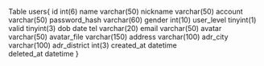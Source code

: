 Table users{
    id 	int(6)
    name	        varchar(50)
    nickname	    varchar(50)
    account	        varchar(50)
    password_hash	varchar(60)
    gender		    int(10)
    user_level		tinyint(1)
    valid           tinyint(3)
    dob             date
    tel 	        varchar(20)
    email           varchar(50)
    avatar          varchar(50)
    avatar_file     varchar(150)
    address         varchar(100)
    adr_city        varchar(100)
    adr_district    int(3)
    created_at  	datetime	
    deleted_at      datetime
}